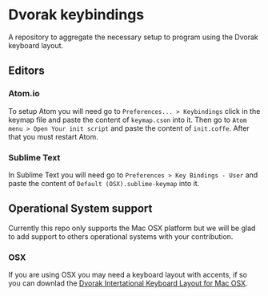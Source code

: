 # Dvorak keybindings

A repository to aggregate the necessary setup to program using the Dvorak keyboard layout.

## Editors

### Atom.io

To setup Atom you will need go to `Preferences... > Keybindings` click in the keymap file and paste the content of `keymap.cson` into it. Then go to `Atom menu > Open Your init script` and paste the content of `init.coffe`. After that you must restart Atom.

### Sublime Text

In Sublime Text you will need go to `Preferences > Key Bindings - User` and paste the content of `Default (OSX).sublime-keymap` into it.

## Operational System support

Currently this repo only supports the Mac OSX platform but we will be glad to add support to others operational systems with your contribution.

### OSX

If you are using OSX you may need a keyboard layout with accents, if so you can downlad the [Dvorak Intertational Keyboard Layout for Mac OSX](http://d.pr/f/17r6O).
